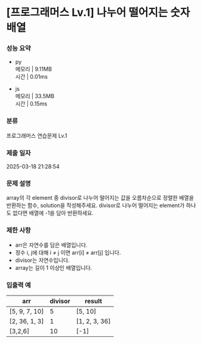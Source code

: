# [프로그래머스 Lv.1] 나누어 떨어지는 숫자 배열

### 성능 요약

- py  
  메모리 | 9.11MB  
  시간 | 0.01ms

- js  
  메모리 | 33.5MB  
  시간 | 0.15ms

### 분류

프로그래머스 연습문제 Lv.1

### 제출 일자

2025-03-18 21:28:54

### 문제 설명

array의 각 element 중 divisor로 나누어 떨어지는 값을 오름차순으로 정렬한 배열을 반환하는 함수, solution을 작성해주세요.
divisor로 나누어 떨어지는 element가 하나도 없다면 배열에 -1을 담아 반환하세요.

### 제한 사항

- arr은 자연수를 담은 배열입니다.
- 정수 i, j에 대해 i ≠ j 이면 arr[i] ≠ arr[j] 입니다.
- divisor는 자연수입니다.
- array는 길이 1 이상인 배열입니다.

### 입출력 예

| arr           | divisor | result        |
| ------------- | ------- | ------------- |
| [5, 9, 7, 10] | 5       | [5, 10]       |
| [2, 36, 1, 3] | 1       | [1, 2, 3, 36] |
| [3,2,6]       | 10      | [-1]          |
